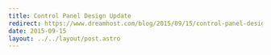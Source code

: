 ```yaml
---
title: Control Panel Design Update
redirect: https://www.dreamhost.com/blog/2015/09/15/control-panel-design-update/
date: 2015-09-15
layout: ../../layout/post.astro
---
```

